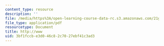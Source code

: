 ```yaml
---
content_type: resource
description: ''
file: /media/https%3A/open-learning-course-data-rc.s3.amazonaws.com/21g-114-chinese-vi-streamlined-spring-2005/3bf1fccbe3d046c82c7027ebf41c3ad3_MIT21G_114S05_2_22j.pdf
file_type: application/pdf
resourcetype: Document
title: http://www
uid: 3bf1fccb-e3d0-46c8-2c70-27ebf41c3ad3
---
```

